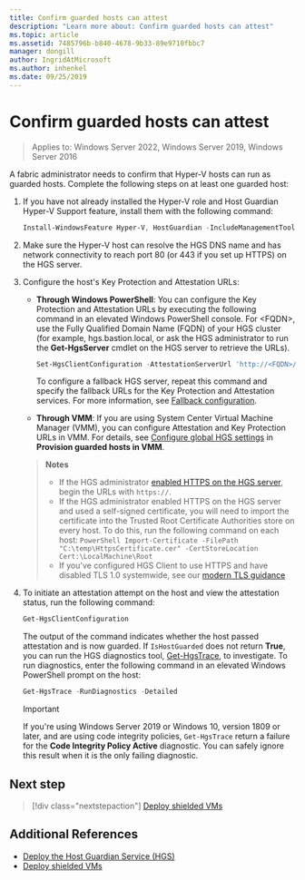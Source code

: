```yaml
---
title: Confirm guarded hosts can attest
description: "Learn more about: Confirm guarded hosts can attest"
ms.topic: article
ms.assetid: 7485796b-b840-4678-9b33-89e9710fbbc7
manager: dongill
author: IngridAtMicrosoft
ms.author: inhenkel
ms.date: 09/25/2019
---
```


# Confirm guarded hosts can attest

>Applies to: Windows Server 2022, Windows Server 2019, Windows Server 2016

A fabric administrator needs to confirm that Hyper-V hosts can run as guarded hosts. Complete the following steps on at least one guarded host:

1. If you have not already installed the Hyper-V role and Host Guardian Hyper-V Support feature, install them with the following command:

    ```powershell
    Install-WindowsFeature Hyper-V, HostGuardian -IncludeManagementTools -Restart
    ```

2. Make sure the Hyper-V host can resolve the HGS DNS name and has network connectivity to reach port 80 (or 443 if you set up HTTPS) on the HGS server.

3. Configure the host's Key Protection and Attestation URLs:

    - **Through Windows PowerShell**: You can configure the Key Protection and Attestation URLs by executing the following command in an elevated Windows PowerShell console. For &lt;FQDN&gt;, use the Fully Qualified Domain Name (FQDN) of your HGS cluster (for example, hgs.bastion.local, or ask the HGS administrator to run the **Get-HgsServer** cmdlet on the HGS server to retrieve the URLs).

        ```PowerShell
        Set-HgsClientConfiguration -AttestationServerUrl 'http://<FQDN>/Attestation' -KeyProtectionServerUrl 'http://<FQDN>/KeyProtection'
         ```

        To configure a fallback HGS server, repeat this command and specify the fallback URLs for the Key Protection and Attestation services. For more information, see [Fallback configuration](guarded-fabric-manage-branch-office.md#fallback-configuration).

    - **Through VMM**: If you are using System Center Virtual Machine Manager (VMM), you can configure Attestation and Key Protection URLs in VMM. For details, see [Configure global HGS settings](/system-center/vmm/guarded-deploy-host#configure-global-hgs-settings) in **Provision guarded hosts in VMM**.

    >**Notes**
    > - If the HGS administrator [enabled HTTPS on the HGS server](guarded-fabric-configure-hgs-https.md), begin the URLs with `https://`.
    > - If the HGS administrator enabled HTTPS on the HGS server and used a self-signed certificate, you will need to import the certificate into the Trusted Root Certificate Authorities store on every host. To do this, run the following command on each host:
       ```PowerShell
       Import-Certificate -FilePath "C:\temp\HttpsCertificate.cer" -CertStoreLocation Cert:\LocalMachine\Root
       ```
    > - If you've configured HGS Client to use HTTPS and have disabled TLS 1.0 systemwide, see our [modern TLS guidance](guarded-fabric-troubleshoot-hosts.md#modern-tls)

4. To initiate an attestation attempt on the host and view the attestation status, run the following command:

    ```powershell
    Get-HgsClientConfiguration
    ```

    The output of the command indicates whether the host passed attestation and is now guarded. If `IsHostGuarded` does not return **True**, you can run the HGS diagnostics tool, [Get-HgsTrace](/powershell/module/hgsdiagnostics/get-hgstrace), to investigate. To run diagnostics, enter the following command in an elevated Windows PowerShell prompt on the host:

    ```powershell
    Get-HgsTrace -RunDiagnostics -Detailed
    ```

    > [!IMPORTANT]
    > If you're using Windows Server 2019 or Windows 10, version 1809 or later, and are using code integrity policies, `Get-HgsTrace` return a failure for the **Code Integrity Policy Active** diagnostic.
    > You can safely ignore this result when it is the only failing diagnostic.

## Next step

> [!div class="nextstepaction"]
> [Deploy shielded VMs](guarded-fabric-configuration-scenarios-for-shielded-vms-overview.md)

## Additional References

- [Deploy the Host Guardian Service (HGS)](guarded-fabric-deploying-hgs-overview.md)
- [Deploy shielded VMs](guarded-fabric-configuration-scenarios-for-shielded-vms-overview.md)
